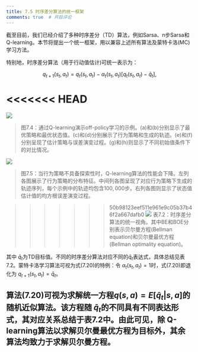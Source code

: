 ```yaml
---
title: 7.5 时序差分算法的统一框架
comments: true  # 开启评论
---
```

截至目前，我们已经介绍了多种时序差分（TD）算法，例如Sarsa、n步Sarsa和Q-learning。本节将提出一个统一框架，用以兼容上述所有算法及蒙特卡洛(MC)学习方法。

特别地，时序差分算法（用于行动值估计)可统一表示为：

$$q_{t+1}(s_t,a_t)=q_t(s_t,a_t)-\alpha_t(s_t,a_t)[q_t(s_t,a_t)-\bar{q}_t],\tag{7.20}$$

<<<<<<< HEAD
=======
 ![](../img/07/6.png)
 >图$7.4$：通过Q-learning演示off-policy学习的示例。(a)和(b)分别显示了最优策略和最优状态值。(c)和(d)分别展示了行为策略和生成的轨迹。(e)和(f)分别呈现了估计策略与误差演变过程。(g)和(h)则显示了不同初始值条件下的对比情况。

 ![](../img/07/7.png)
 >图$7.5$：当行为策略不具备探索性时，Q-learning算法的性能会下降。左列各图展示了行为策略的分布特征。中间列各图呈现了对应行为策略下生成的轨迹序列，每个示例中的轨迹均包含$100,000$步。右列各图则显示了状态值估计值的均方根误差演变过程。

>>>>>>> 50b98123eef511e961e9c05b37b46f2a667dafb0
 ![](../img/07/8.png)
 >表7.2：时序差分算法的统一视角。其中BE和BOE分别表示贝尔曼方程(Bellman equation)和贝尔曼最优方程(Bellman optimality equation)。

 


其中 $\bar{q}_t$为TD目标值。不同的时序差分算法对应不同的$\bar{q}_t$表达式，具体总结见表7.2。蒙特卡洛学习算法可视为式$(7.20)$的特例：令 $\alpha_t(s_t, a_t) =1$时，式(7.20)即退化为 $q_{t+1}(s_t, a_t) = \bar{q}_t$。

算法$(7.20)$可视为求解统一方程$q(s, a) = E[\bar{q}_t|s, a]$的随机近似算法。该方程随 $\bar{q}_t$的不同具有不同表达形式，其对应关系总结于表$7.2$中。由此可见，除 Q-learning算法以求解贝尔曼最优方程为目标外，其余算法均致力于求解贝尔曼方程。
---